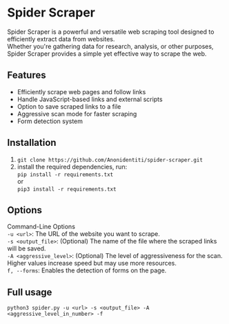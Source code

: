 # Spider Scraper

Spider Scraper is a powerful and versatile web scraping tool designed to efficiently extract data from websites. <br>Whether you're gathering data for research, analysis, or other purposes, Spider Scraper provides a simple yet effective way to scrape the web.

## Features

- Efficiently scrape web pages and follow links<br>
- Handle JavaScript-based links and external scripts<br>
- Option to save scraped links to a file<br>
- Aggressive scan mode for faster scraping<br>
- Form detection system <br>

## Installation
1. `git clone https://github.com/Anonidentiti/spider-scraper.git `<br>
2. install the required dependencies, run:<br>
   `pip install -r requirements.txt`<br>
   or<br>
   `pip3 install -r requirements.txt` <br>

## Options
Command-Line Options<br>
`-u <url>`: The URL of the website you want to scrape.<br>
`-s <output_file>`: (Optional) The name of the file where the scraped links will be saved.<br>
`-A <aggressive_level>`: (Optional) The level of aggressiveness for the scan. Higher values increase speed but may use more resources.<br>
`f, --forms`: Enables the detection of forms on the page.

## Full usage
`python3 spider.py -u <url> -s <output_file> -A <aggressive_level_in_number> -f `




